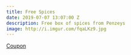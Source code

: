 ```yaml
---
title: Free Spices
date: 2019-07-07 13:07:00 Z
description: Free box of spices from Penzeys
image: http://i.imgur.com/fqaLKz9.jpg
---
```


[Coupon](http://spices.penzeys.com/07_07_19_new_hope_box.html)